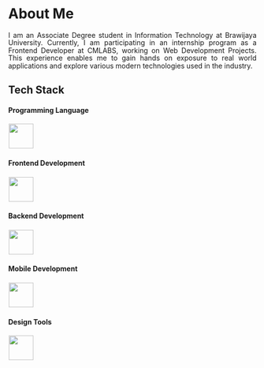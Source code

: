 # About Me
<p align="justify" style="line-height: 1.1;">
I am an Associate Degree student in Information Technology at Brawijaya University. Currently, I am participating in an internship program as a Frontend Developer at CMLABS, working on Web Development Projects. This experience enables me to gain hands on exposure to real world applications and explore various modern technologies used in the industry.
</p>

## Tech Stack
#### Programming Language

  <img src="https://skillicons.dev/icons?i=cpp,javascript,php,typescript,python," height="50" style="margin: 1px"/> 
</p>

#### Frontend Development

  <img src="https://skillicons.dev/icons?i=laravel,react,nextjs,tailwind" height="50" style="margin: 1px"/> 
</p>

#### Backend Development

  <img src="https://skillicons.dev/icons?i=flask,mongodb,mysql,debian,postgres,azure," height="50" style="margin: 1px"/> 
</p>

#### Mobile Development

  <img src="https://skillicons.dev/icons?i=flutter" height="50" style="margin: 1px"/> 
</p>

#### Design Tools

  <img src="https://skillicons.dev/icons?i=figma" height="50" style="margin: 1px"/> 
</p>










